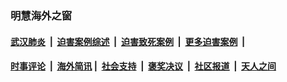 
### 明慧海外之窗

####  [武汉肺炎](indexes/365.md?t=06262101) &nbsp;|&nbsp;  [迫害案例综述](indexes/328.md?t=06262101) &nbsp;|&nbsp; [迫害致死案例](indexes/277.md?t=06262101)  &nbsp;|&nbsp; [更多迫害案例](indexes/81.md?t=06262101)  &nbsp;|&nbsp; 
####  [时事评论](indexes/19.md?t=06262101) &nbsp;|&nbsp; [海外简讯](indexes/245.md?t=06262101)&nbsp;|&nbsp;  [社会支持](indexes/140.md?t=06262101) &nbsp;|&nbsp; [褒奖决议](indexes/282.md?t=06262101) &nbsp;|&nbsp; [社区报道](indexes/91.md?t=06262101)  &nbsp;|&nbsp; [天人之间](indexes/78.md?t=06262101) 

